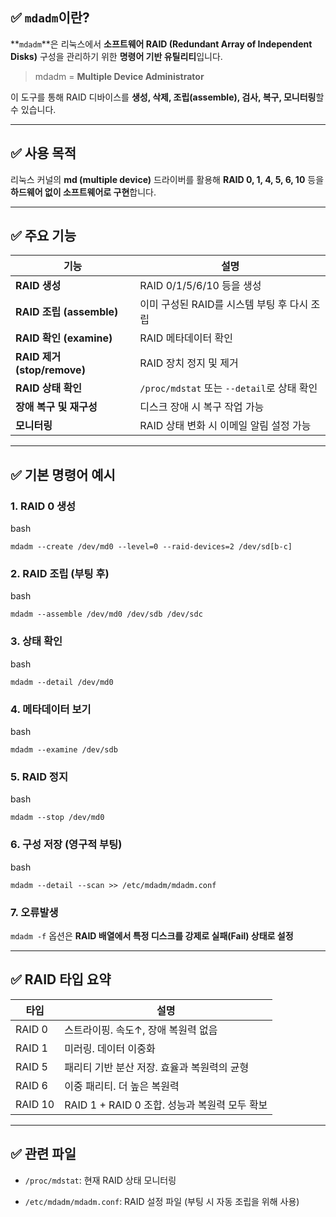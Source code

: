 ## ✅ `mdadm`이란?

**`mdadm`**은 리눅스에서 **소프트웨어 RAID (Redundant Array of Independent Disks)** 구성을 관리하기 위한 **명령어 기반 유틸리티**입니다.

> mdadm = **Multiple Device Administrator**

이 도구를 통해 RAID 디바이스를 **생성, 삭제, 조립(assemble), 검사, 복구, 모니터링**할 수 있습니다.

---

## ✅ 사용 목적

리눅스 커널의 **md (multiple device)** 드라이버를 활용해 **RAID 0, 1, 4, 5, 6, 10** 등을 **하드웨어 없이 소프트웨어로 구현**합니다.

---

## ✅ 주요 기능

|기능|설명|
|---|---|
|**RAID 생성**|RAID 0/1/5/6/10 등을 생성|
|**RAID 조립 (assemble)**|이미 구성된 RAID를 시스템 부팅 후 다시 조립|
|**RAID 확인 (examine)**|RAID 메타데이터 확인|
|**RAID 제거 (stop/remove)**|RAID 장치 정지 및 제거|
|**RAID 상태 확인**|`/proc/mdstat` 또는 `--detail`로 상태 확인|
|**장애 복구 및 재구성**|디스크 장애 시 복구 작업 가능|
|**모니터링**|RAID 상태 변화 시 이메일 알림 설정 가능|

---

## ✅ 기본 명령어 예시

### 1. RAID 0 생성

bash

`mdadm --create /dev/md0 --level=0 --raid-devices=2 /dev/sd[b-c]`

### 2. RAID 조립 (부팅 후)

bash

`mdadm --assemble /dev/md0 /dev/sdb /dev/sdc`

### 3. 상태 확인

bash

`mdadm --detail /dev/md0`

### 4. 메타데이터 보기

bash


`mdadm --examine /dev/sdb`

### 5. RAID 정지

bash


`mdadm --stop /dev/md0`

### 6. 구성 저장 (영구적 부팅)

bash


`mdadm --detail --scan >> /etc/mdadm/mdadm.conf`

### 7. 오류발생
`mdadm -f` 옵션은 **RAID 배열에서 특정 디스크를 강제로 실패(Fail) 상태로 설정**

---

## ✅ RAID 타입 요약

|타입|설명|
|---|---|
|RAID 0|스트라이핑. 속도↑, 장애 복원력 없음|
|RAID 1|미러링. 데이터 이중화|
|RAID 5|패리티 기반 분산 저장. 효율과 복원력의 균형|
|RAID 6|이중 패리티. 더 높은 복원력|
|RAID 10|RAID 1 + RAID 0 조합. 성능과 복원력 모두 확보|

---

## ✅ 관련 파일

- `/proc/mdstat`: 현재 RAID 상태 모니터링
    
- `/etc/mdadm/mdadm.conf`: RAID 설정 파일 (부팅 시 자동 조립을 위해 사용)